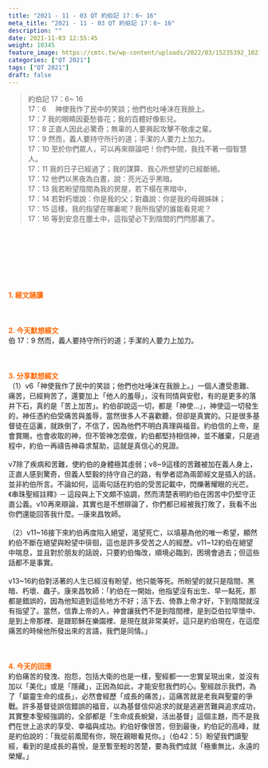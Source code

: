 ```yaml
---
title: "2021 - 11 - 03 QT 約伯記 17：6~ 16"
meta_title: "2021 - 11 - 03 QT 約伯記 17：6~ 16"
description: ""
date: 2021-11-03 12:55:45
weight: 10345
feature_image: https://cmtc.tw/wp-content/uploads/2022/03/15235392_10211799862337740_180693556567566654_o-1.webp
categories: ["QT 2021"]
tags: ["QT 2021"]
draft: false
---
```


<blockquote>約伯記 17：6~ 16<br />
17：6 　神使我作了民中的笑談；他們也吐唾沫在我臉上。<br />
17：7 我的眼睛因憂愁昏花；我的百體好像影兒。<br />
17：8 正直人因此必驚奇；無辜的人要興起攻擊不敬虔之輩。<br />
17：9 然而，義人要持守所行的道；手潔的人要力上加力。<br />
17：10 至於你們眾人，可以再來辯論吧！你們中間，我找不著一個智慧人。<br />
17：11 我的日子已經過了；我的謀算、我心所想望的已經斷絕。<br />
17：12 他們以黑夜為白晝，說：亮光近乎黑暗。<br />
17：13 我若盼望陰間為我的房屋，若下榻在黑暗中，<br />
17：14 若對朽壞說：你是我的父；對蟲說：你是我的母親姊妹；<br />
17：15 這樣，我的指望在哪裏呢？我所指望的誰能看見呢？<br />
17：16 等到安息在塵土中，這指望必下到陰間的門閂那裏了。</blockquote><br />
&nbsp;<br />
<br />
&nbsp;<br />
<br />
&nbsp;<br />
<br />
<span style="color: #ff6600;"><strong>1. </strong><strong>經文誦讀</strong></span><br />
<br />
<span style="color: #ff6600;"><strong> </strong></span><br />
<br />
<span style="color: #ff6600;"><strong>2. 今天默想</strong><strong>經文<br />
</strong></span>伯 17：9 然而，義人要持守所行的道；手潔的人要力上加力。<br />
<br />
&nbsp;<br />
<br />
<span style="color: #ff6600;"><strong>3. 分享默想經文<br />
</strong></span>（1）v6「神使我作了民中的笑談；他們也吐唾沫在我臉上。」一個人遭受患難、痛苦，已經夠苦了，還要加上「他人的羞辱」，沒有同情與安慰，有的是更多的落井下石，真的是「苦上加苦」。約伯卻說這一切，都是「神使…」，神使這一切發生的，神任憑約伯受痛苦與羞辱，當然很多人不喜歡聽，但卻是真實的。只是很多基督徒在這裏，就跌倒了，不信了，因為他們不明白真理與福音。約伯信的上帝，是會賞賜，也會收取的神，但不管神怎麼做，約伯都堅持相信神，並不離棄，只是過程中，約伯一再禱告神尋求幫助，這就是真信心的見證。<br />
<br />
v7除了疾病和苦難，使約伯的身體極其虛弱；v8~9這樣的苦難被加在義人身上，正直人感到驚奇，但義人堅毅的持守自己的路，有學者認為兩節經文是插入的話，並非約伯所言。不論如何，這兩句話在約伯的受苦記載中，閃爍著耀眼的光芒。《串珠聖經註釋》─ 這段與上下文頗不協調，然而清楚表明約伯在困苦中仍堅守正直公義。v10再來辯論，其實也是不想辯論了，你們都已經被我打敗了，我看不出你們還能回答我什麼。─康來昌牧師。<br />
<br />
（2）v11~16接下來約伯再度陷入絕望，渴望死亡，以墳墓為他的唯一希望，顯然約伯不斷在絕望與盼望中徘徊，這也是許多受苦之人的經歷。v11~12約伯在絕望中喘息，並且對於朋友的話說，只要約伯悔改，順境必臨到，困境會過去；但這些話都不是事實。<br />
<br />
v13~16約伯對活著的人生已經沒有盼望，他只能等死。所盼望的就只是陰間、黑暗、朽壞、蟲子。康來昌牧師：「約伯在一開始，他指望沒有出生、早一點死，那都是錯誤的，因為他知道到這些地方不好；活下去、倚靠上帝才好，下到陰間就沒有指望了。當然，信靠上帝的人，神會讓我們不是到陰間裡，是到亞伯拉罕懷中、是到上帝那裡、是跟耶穌在樂園裡、是現在就非常美好。這只是約伯現在，在這麼痛苦的時候他所發出來的言語，我們是同情。」<br />
<br />
&nbsp;<br />
<br />
<span style="color: #ff6600;"><strong>4. 今天的回應<br />
</strong></span>約伯痛苦的發洩、抱怨，包括大衛的也是一樣，聖經都一一忠實呈現出來，並沒有加以「美化」或是「隱藏」，正因為如此，才能安慰我們的心。聖經啟示我們，為了「屬靈生命的成長」，必然會經歷「成長的痛苦」，這痛苦就是老我與聖靈的爭戰。許多基督徒誤信錯誤的福音，以為基督信仰追求的就是逃避苦難與追求成功，其實整本聖經強調的，全部都是「生命成長蛻變，活出基督」這個主題，而不是我們在世上追求的享受、幸福與成功。約伯好像很苦，但到最後，約伯記的高峰，就是約伯說的：「我從前風聞有你，現在親眼看見你。」（伯42：5）盼望我們讀聖經，看到的是成長的喜悅，是至暫至輕的苦楚，要為我們成就「極重無比，永遠的榮耀。」<br />
<br />
&nbsp;<br />
<br />
&nbsp;<br />
<br />
&nbsp;
        